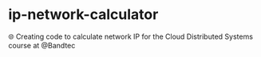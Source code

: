 # ip-network-calculator
🌐 Creating code to calculate network IP for the Cloud Distributed Systems course at @Bandtec
